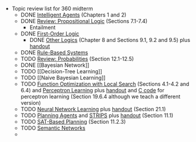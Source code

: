 - Topic review list for 360 midterm
	- DONE [Intelligent Agents](http://idm-lab.org/wiki/360-Fall22/index.php/Main/Schedule?action=download&upname=Intelligent_Agents.pdf) (Chapters 1 and 2)
	- DONE [Review: Propositional Logic](http://idm-lab.org/wiki/360-Fall22/index.php/Main/Schedule?action=download&upname=Propositional_Logic.pdf) (Sections 7.1-7.4)
		- Entailment
	- DONE [First-Order Logic](http://idm-lab.org/wiki/360-Fall22/index.php/Main/Schedule?action=download&upname=First_Order_Logic.pdf)
		- DONE [Other Logics](http://idm-lab.org/wiki/360-Fall22/index.php/Main/Schedule?action=download&upname=Fuzzy_and_Temporal_Logic.pdf) (Chapter 8 and Sections 9.1, 9.2 and 9.5) plus [handout](http://idm-lab.org/wiki/360-Fall22/index.php/Main/Schedule?action=download&upname=fol.pdf)
	- DONE [Rule-Based Systems](http://idm-lab.org/wiki/360-Fall22/index.php/Main/Schedule?action=download&upname=Rule-Based_Systems.pdf)
	- TODO  [Review: Probabilities](http://idm-lab.org/wiki/360-Fall22/index.php/Main/Schedule?action=download&upname=Probabilities.pdf) (Section 12.1-12.5)
	- DONE [[Bayesian Network]]
	- TODO [[Decision-Tree Learning]]
	- TODO [[Naive Bayesian Learning]]
	- TODO [Function Optimization with Local Search](http://idm-lab.org/wiki/360-Fall22/index.php/Main/Schedule?action=download&upname=Local_Search.pdf) (Sections 4.1-4.2 and 6.4) and [Perceptron Learning](http://idm-lab.org/wiki/360-Fall22/index.php/Main/Schedule?action=download&upname=Perceptrons.pdf) plus [handout](http://idm-lab.org/wiki/360-Fall22/index.php/Main/Schedule?action=download&upname=Perceptron_Learning.pdf) and [C code](http://idm-lab.org/wiki/360-Fall22/index.php/Main/Schedule?action=download&upname=Perceptron_Learning.txt) for perceptron learning (Section 19.6.4 although we teach a different version)
	- TODO [Neural Network Learning](http://idm-lab.org/wiki/360-Fall22/index.php/Main/Schedule?action=download&upname=Neural_Networks.pdf) plus [handout](http://idm-lab.org/wiki/360-Fall22/index.php/Main/Schedule?action=download&upname=neuralnetworks.pdf) (Section 21.1)
	- TODO [Planning Agents](http://idm-lab.org/wiki/360-Fall22/index.php/Main/Schedule?action=download&upname=Planning_Agents.pdf) and [STRIPS](http://idm-lab.org/wiki/360-Fall22/index.php/Main/Schedule?action=download&upname=Strips.pdf) plus [handout](http://idm-lab.org/wiki/360-Fall22/index.php/Main/Schedule?action=download&upname=strips-handout.pdf) (Section 11.1)
	- TODO [SAT-Based Planning](http://idm-lab.org/wiki/360-Fall22/index.php/Main/Schedule?action=download&upname=SAT-Based_Planning.pdf) (Section 11.2.3)
	- TODO [Semantic Networks](http://idm-lab.org/wiki/360-Fall22/index.php/Main/Schedule?action=download&upname=Semantic_Networks.pdf)
	-